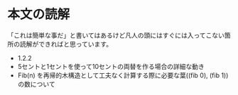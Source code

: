 # 本文の読解
「これは簡単な事だ」と書いてはあるけど凡人の頭にはすぐには入ってこない箇所の読解ができればと思っています。


* 1.2.2
 * 5セントと1セントを使って10セントの両替を作る場合の詳細な動き
 * Fib(n) を再帰的木構造として工夫なく計算する際に必要な葉((fib 0), (fib 1))の数について

